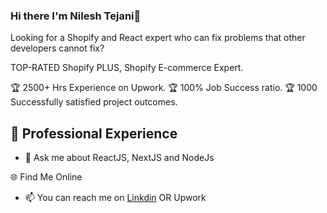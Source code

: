 ### Hi there I'm Nilesh Tejani👋

Looking for a Shopify and React expert who can fix problems that other developers cannot fix?

TOP-RATED Shopify PLUS, Shopify E-commerce Expert.

🏆 2500+ Hrs Experience on Upwork.
🏆 100% Job Success ratio.
🏆 1000 Successfully satisfied project outcomes.

## 💼 Professional Experience

- 💬 Ask me about ReactJS, NextJS and NodeJs

🌐 Find Me Online

- 📫 You can reach me on <a href="https://www.linkedin.com/in/nilesh-tejani/">Linkdin</a> OR Upwork
